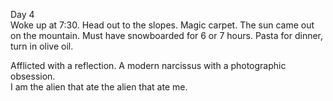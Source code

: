 Day 4  
Woke up at 7:30. Head out to the slopes. Magic carpet. The sun came out on the mountain. Must have snowboarded for 6 or 7 hours. Pasta for dinner, turn in olive oil. 

Afflicted with a reflection. A modern narcissus with a photographic obsession.   
I am the alien that ate the alien that ate me.